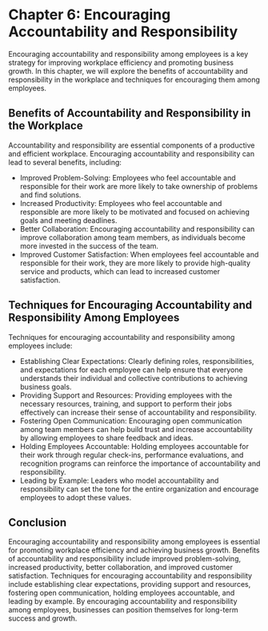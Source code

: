 Chapter 6: Encouraging Accountability and Responsibility
========================================================

Encouraging accountability and responsibility among employees is a key strategy for improving workplace efficiency and promoting business growth. In this chapter, we will explore the benefits of accountability and responsibility in the workplace and techniques for encouraging them among employees.

Benefits of Accountability and Responsibility in the Workplace
--------------------------------------------------------------

Accountability and responsibility are essential components of a productive and efficient workplace. Encouraging accountability and responsibility can lead to several benefits, including:

* Improved Problem-Solving: Employees who feel accountable and responsible for their work are more likely to take ownership of problems and find solutions.
* Increased Productivity: Employees who feel accountable and responsible are more likely to be motivated and focused on achieving goals and meeting deadlines.
* Better Collaboration: Encouraging accountability and responsibility can improve collaboration among team members, as individuals become more invested in the success of the team.
* Improved Customer Satisfaction: When employees feel accountable and responsible for their work, they are more likely to provide high-quality service and products, which can lead to increased customer satisfaction.

Techniques for Encouraging Accountability and Responsibility Among Employees
----------------------------------------------------------------------------

Techniques for encouraging accountability and responsibility among employees include:

* Establishing Clear Expectations: Clearly defining roles, responsibilities, and expectations for each employee can help ensure that everyone understands their individual and collective contributions to achieving business goals.
* Providing Support and Resources: Providing employees with the necessary resources, training, and support to perform their jobs effectively can increase their sense of accountability and responsibility.
* Fostering Open Communication: Encouraging open communication among team members can help build trust and increase accountability by allowing employees to share feedback and ideas.
* Holding Employees Accountable: Holding employees accountable for their work through regular check-ins, performance evaluations, and recognition programs can reinforce the importance of accountability and responsibility.
* Leading by Example: Leaders who model accountability and responsibility can set the tone for the entire organization and encourage employees to adopt these values.

Conclusion
----------

Encouraging accountability and responsibility among employees is essential for promoting workplace efficiency and achieving business growth. Benefits of accountability and responsibility include improved problem-solving, increased productivity, better collaboration, and improved customer satisfaction. Techniques for encouraging accountability and responsibility include establishing clear expectations, providing support and resources, fostering open communication, holding employees accountable, and leading by example. By encouraging accountability and responsibility among employees, businesses can position themselves for long-term success and growth.
